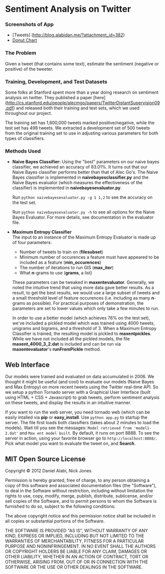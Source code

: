 Sentiment Analysis on Twitter
=============================

### Screenshots of App
* [Tweets] (http://blog.alabidan.me/?attachment_id=382)
* [Donut Chart](http://blog.alabidan.me/?attachment_id=383)

### The Problem
Given a tweet (that contains some text), estimate the sentiment
(negative or positive) of the tweeter.
 
  
### Training, Development, and Test Datasets
Some folks at Stanford spent more than a year doing
research on sentiment analysis on twitter. 
They published a paper
 [here] (http://cs.stanford.edu/people/alecmgo/papers/TwitterDistantSupervision09.pdf)
and released both their training and test sets, which we used
throughout our project. 
  
The training set has 1,600,000 tweets marked positive/negative, while
the test set has 498 tweets. We extracted a development set of 
500 tweets from the original training set to use in adjusting 
various parameters for both types of classifiers.
  
### Methods Used
* **Naive Bayes Classifier:** 
  Using the "best"
  parameters on our naive bayes classifier, we achieved an accuracy
  of 83.01%. It turns out that our Naive Bayes classifier
  performs better than that of Alec Go's. The Naive Bayes
  classifier is implemented in 
  **naivebayesclassifier.py** and the Naive Bayes
  evaluator (which measures the effectiveness of the 
  classifier) is implemented in 
  **naivebayesevaluator.py**. 
  
  Run `python naivebayesevaluator.py -g 1 1,2` to see
  the accuracy on the test set. 
  
  Run `python naivebayesevaluator.py -h` to see all 
  options for the Naive Bayes Evaluator. For more details, see 
  documentation in the evaluator file.
  
* **Maximum Entropy Classifier**  
  The input to an instance of the Maximum Entropy Evaluator
  is made up of four parameters:

   * Number of tweets to train on (**filesubset**)
   * Minimum number of occurences a feature must have appeared
   to be included as a feature (**min_occurences**)
   * The number of iterations to run GIS (**max_iter**)
   * What **n**-grams to use (**grams**, a list)
  
  These parameters can be tweaked in **maxentevaluator**. Generally,
  we noted the intuitive trend that using more data gave better results.
  As a result, to get the best results, we would use a large subset
  of tweets and a small threshold  level of feature occurences 
  (i.e. including as many **n**-grams as possible). For practical purposes
  of demonstration, the parameters are set to lower values which only take
  a few minutes to run. 
  
  In order to use a better model (which achieves 76% on the test set),
  we've included a pickled model
  which was trained using 4000 tweets, unigrams and bigrams, and 
  a threshold of 3. When a Maximum Entropy Classifier is trained, the 
  resulting model is pickled to **maxentpickles**. While we
  have not included all the pickled models, the file 
  **maxent_4000_3_2.dat** is included and can be run via 
  **maxentevaluator**'s **runFromPickle** method. 
  
## Web Interface
  Our models were trained and evaluated
  on data accumulated in 2006. We thought it might be useful
  (and cool)
  to evaluate our models (Naive Bayes and Max Entropy)
  on more recent tweets using the 
  Twitter real-time API. So we setup a python Tornado
  server with a Graphical User Interface (built using
  HTML + CSS + Javascript) to grab tweets, perform
  sentiment analysis on these tweets, and display
  the results in an intuitive manner. 
  
  If you want to run the web server, you need
  tornado web (which can be easily intalled via 
  **pip** or **easy_install**. Use `python app.py` to startup the server. The file
  first loads both classifiers (takes about 2 minutes to load
  the models). Wait
  till you see the messages: `Model retrieved from 'model1-2.dat'` and `Max ent model built`. By 
  default, it runs on port 8888. To see the server in 
  action, using your favorite browser go to
  `http://localhost:8888/`. Pick what model you want
  to evaluate the tweet on, and **Search**.
  

MIT Open Source License
-----------------------
Copyright © 2012 Daniel Alabi, Nick Jones

Permission is hereby granted, free of charge, to any person obtaining a copy of this software and associated documentation files (the "Software"), to deal in the Software without restriction, including without limitation the rights to use, copy, modify, merge, publish, distribute, sublicense, and/or sell copies of the Software, and to permit persons to whom the Software is furnished to do so, subject to the following conditions:

The above copyright notice and this permission notice shall be included in all copies or substantial portions of the Software.

THE SOFTWARE IS PROVIDED "AS IS", WITHOUT WARRANTY OF ANY KIND, EXPRESS OR IMPLIED, INCLUDING BUT NOT LIMITED TO THE WARRANTIES OF MERCHANTABILITY, FITNESS FOR A PARTICULAR PURPOSE AND NONINFRINGEMENT. IN NO EVENT SHALL THE AUTHORS OR COPYRIGHT HOLDERS BE LIABLE FOR ANY CLAIM, DAMAGES OR OTHER LIABILITY, WHETHER IN AN ACTION OF CONTRACT, TORT OR OTHERWISE, ARISING FROM, OUT OF OR IN CONNECTION WITH THE SOFTWARE OR THE USE OR OTHER DEALINGS IN THE SOFTWARE.
